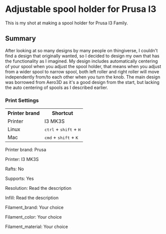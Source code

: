 # Adjustable spool holder for Prusa I3
This is my shot at making a spool holder for Prusa I3 Family.
## Summary
After looking at so many designs by many people on thingiverse, I couldn't find a design that originally wanted, so I decided to design my own that has the functionality as I imagined. My design includes automatically centering of your spool when you adjust the spool holder, that means when you adjust from a wider spool to narrow spool, both left roller and right roller will move independently from/to each other when you turn the knob. The main design was borrowed from Aero3D as it's a good design from the start, but lacking the auto centering of spools as I described earlier.
### Print Settings
<table>
  <tr>
    <th>Printer brand</th>
    <th>Shortcut</th>
  </tr>
  <tr>
    <td>Printer</td>
    <td>I3 MK3S</td>
  </tr>
  <tr>
    <td>Linux</td>
    <td><kbd>ctrl</kbd> + <kbd>shift</kbd> + <kbd>H</kbd></td>
  </tr>
  <tr>
    <td>Mac</td>
    <td><kbd>cmd</kbd> + <kbd>shift</kbd> + <kbd>K</kbd></td>
  </tr>
</table>

Printer brand:
Prusa

Printer:
I3 MK3S

Rafts:
No

Supports:
Yes

Resolution:
Read the description

Infill:
Read the description

Filament_brand:
Your choice

Filament_color:
Your choice

Filament_material:
Your choice
